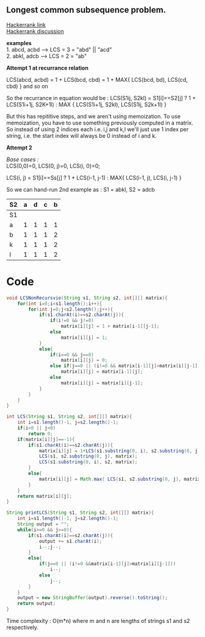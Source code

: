 Longest common subsequence problem.
-

[Hackerrank link](https://www.hackerrank.com/contests/bingacm-apr15/challenges/longest-common-subsequence)  
[Hackerrank discussion](https://www.hackerrank.com/challenges/dynamic-programming-classics-the-longest-common-subsequence)

__examples__  
	1. abcd, acbd --> LCS = 3 = "abd" || "acd"  
	2. abkl, adcb --> LCS = 2 = "ab"
	
**Attempt 1 at recurrance relation**

LCS(abcd, acbd) = 1 + LCS(bcd, cbd) = 1 + MAX{ LCS(bcd, bd), LCS(cd, cbd) } and so on

So the recurrance in equation would be : 
	LCS(S1ij, S2kl) = S1[i]==S2[j] ? 1 + LCS(S1i+1j, S2K+1l) : MAX { LCS(S1i+1j, S2kl), LCS(S1ij, S2k+1l) }
	
But this has repititive steps, and we aren't using memoization. To use memoization, you have to use something previously computed in a matrix.
So instead of using 2 indices each i.e. i,j and k,l we'll just use 1 index per string, i.e. the start index will always be 0 instead of i and k.


**Attempt 2**

_Base cases :_  
LCS(0,0)=0, LCS(0, j)=0, LCS(i, 0)=0;

LCS(i, j) = S1[i]==Ss[j] ? 1 + LCS(i-1, j-1) : MAX{ LCS(i-1, j), LCS(i, j-1) }

So we can hand-run 2nd example as :
S1 = abkl, S2 = adcb

| S2 | a | d | c | b |
|----|---|---|---|---|
| S1 |   |   |   |   |
| a  | 1 | 1 | 1 | 1 |
| b  | 1 | 1 | 1 | 2 |
| k  | 1 | 1 | 1 | 2 |
| l  | 1 | 1 | 1 | 2 |

Code
==============
````*.java
void LCSNonRecursvie(String s1, String s2, int[][] matrix){
	for(int i=0;i<s1.length();i++){
		for(int j=0;j<s2.length();j++){
			if(s1.charAt(i)==s2.charAt(j)){
				if(i!=0 && j!=0)
					matrix[i][j] = 1 + matrix[i-1][j-1];
				else
					matrix[i][j] = 1;
			}
			else{
				if(i==0 && j==0)
					matrix[i][j] = 0;
				else if(j==0 || (i!=0 && matrix[i-1][j]>matrix[i][j-1]))
					matrix[i][j] = matrix[i-1][j];
				else
					matrix[i][j] = matrix[i][j-1];
			}
		}
	}
}

int LCS(String s1, String s2, int[][] matrix){
	int i=s1.length()-1, j=s2.length()-1;
	if(i<0 || j<0)
		return 0;
	if(matrix[i][j]==-1){
		if(s1.charAt(i)==s2.charAt(j)){
			matrix[i][j] = 1+LCS(s1.substring(0, i), s2.substring(0, j), matrix);
			LCS(s1, s2.substring(0, j), matrix);
			LCS(s1.substring(0, i), s2, matrix);
		}
		else{
			matrix[i][j] = Math.max( LCS(s1, s2.substring(0, j), matrix), LCS(s1.substring(0, i), s2, matrix) );
		}
	}
	return matrix[i][j];
}

String printLCS(String s1, String s2, int[][] matrix){
	int i=s1.length()-1, j=s2.length()-1;
	String output = "";
	while(i>=0 && j>=0){
		if(s1.charAt(i)==s2.charAt(j)){
			output += s1.charAt(i);
			i--;j--;
		}
		else{
			if(j==0 || (i!=0 &&matrix[i-1][j]>matrix[i][j-1]))
				i--;
			else
				j--;
		}
	}
	output = new StringBuffer(output).reverse().toString();
	return output;
}
````
Time complexity : O(m*n) where m and n are lengths of strings s1 and s2 respectively.
